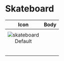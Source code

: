 # Skateboard 

| Icon | Body |
| :--: | :--: | 
| | | | | 
| ![skateboard](https://github.com/user-attachments/assets/ac95d7be-38f7-4693-a76b-483db32fd482)  <br> Default |  | 
| | | | | 
|  <br> | |




